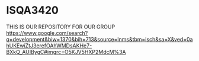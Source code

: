 # ISQA3420

THIS IS OUR REPOSITORY FOR OUR GROUP
https://www.google.com/search?q=development&biw=1370&bih=713&source=lnms&tbm=isch&sa=X&ved=0ahUKEwiZtJ3erefOAhWMDsAKHe7-BXkQ_AUIBygC#imgrc=O5KJV5HXP2MdcM%3A
